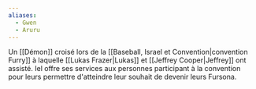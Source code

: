 ```yaml
---
aliases:
  - Gwen
  - Aruru
---
```

Un [[Démon]] croisé lors de la [[Baseball, Israel et Convention|convention Furry]] à laquelle [[Lukas Frazer|Lukas]] et [[Jeffrey Cooper|Jeffrey]] ont assisté.
Iel offre ses services aux personnes participant à la convention pour leurs permettre d'atteindre leur souhait de devenir leurs Fursona.